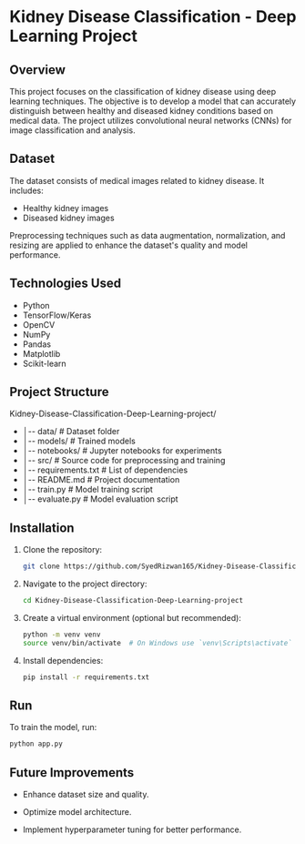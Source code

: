 # Kidney Disease Classification - Deep Learning Project

## Overview

This project focuses on the classification of kidney disease using deep learning techniques. The objective is to develop a model that can accurately distinguish between healthy and diseased kidney conditions based on medical data. The project utilizes convolutional neural networks (CNNs) for image classification and analysis.

## Dataset

The dataset consists of medical images related to kidney disease. It includes:

- Healthy kidney images
- Diseased kidney images

Preprocessing techniques such as data augmentation, normalization, and resizing are applied to enhance the dataset's quality and model performance.

## Technologies Used

- Python
- TensorFlow/Keras
- OpenCV
- NumPy
- Pandas
- Matplotlib
- Scikit-learn

## Project Structure

Kidney-Disease-Classification-Deep-Learning-project/
- │-- data/ # Dataset folder
- │-- models/ # Trained models
- │-- notebooks/ # Jupyter notebooks for experiments
- │-- src/ # Source code for preprocessing and training
- │-- requirements.txt # List of dependencies
- │-- README.md # Project documentation
- │-- train.py # Model training script
- │-- evaluate.py # Model evaluation script


## Installation

1. Clone the repository:

    ```bash
    git clone https://github.com/SyedRizwan165/Kidney-Disease-Classification-Deep-Learning-project.git
    ```

2. Navigate to the project directory:

    ```bash
    cd Kidney-Disease-Classification-Deep-Learning-project
    ```

3. Create a virtual environment (optional but recommended):

    ```bash
    python -m venv venv
    source venv/bin/activate  # On Windows use `venv\Scripts\activate`
    ```

4. Install dependencies:

    ```bash
    pip install -r requirements.txt
    ```

## Run

To train the model, run:

```bash
python app.py
```

## Future Improvements

- Enhance dataset size and quality.

- Optimize model architecture.

- Implement hyperparameter tuning for better performance.


